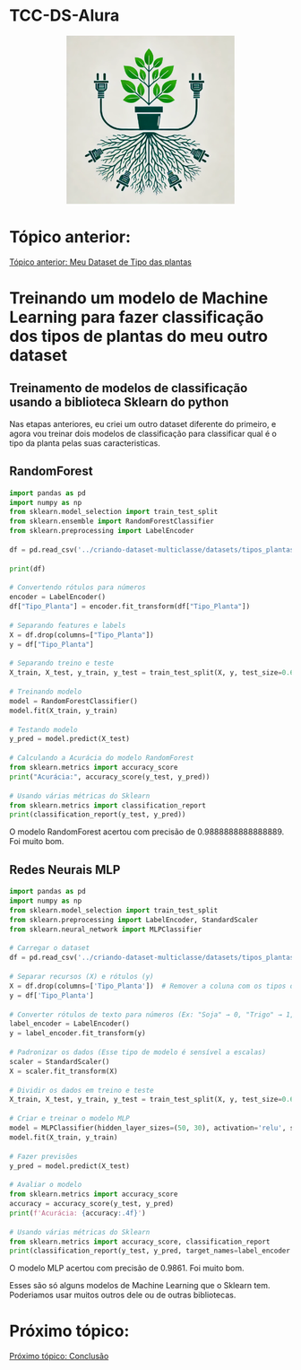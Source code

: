 # TCC-DS-Alura
<p align="center">
    <img src="./icone.webp" width="300px" height="300px">
</p>

# Tópico anterior:
[Tópico anterior: Meu Dataset de Tipo das plantas](../criando-dataset-multiclasse/)

# Treinando um modelo de Machine Learning para fazer classificação dos tipos de plantas do meu outro dataset

## Treinamento de modelos de classificação usando a biblioteca Sklearn do python
Nas etapas anteriores, eu criei um outro dataset diferente do primeiro, e agora vou treinar dois modelos de classificação para classificar qual é o tipo da planta pelas suas caracteristicas.

## RandomForest
```python
import pandas as pd
import numpy as np
from sklearn.model_selection import train_test_split
from sklearn.ensemble import RandomForestClassifier
from sklearn.preprocessing import LabelEncoder

df = pd.read_csv('../criando-dataset-multiclasse/datasets/tipos_plantas.csv', sep=';')

print(df)

# Convertendo rótulos para números
encoder = LabelEncoder()
df["Tipo_Planta"] = encoder.fit_transform(df["Tipo_Planta"])

# Separando features e labels
X = df.drop(columns=["Tipo_Planta"])
y = df["Tipo_Planta"]

# Separando treino e teste
X_train, X_test, y_train, y_test = train_test_split(X, y, test_size=0.6, random_state=42)

# Treinando modelo
model = RandomForestClassifier()
model.fit(X_train, y_train)

# Testando modelo
y_pred = model.predict(X_test)

# Calculando a Acurácia do modelo RandomForest
from sklearn.metrics import accuracy_score
print("Acurácia:", accuracy_score(y_test, y_pred))

# Usando várias métricas do Sklearn
from sklearn.metrics import classification_report
print(classification_report(y_test, y_pred))
```

O modelo RandomForest acertou com precisão de 0.9888888888888889. Foi muito bom.

## Redes Neurais MLP
```python
import pandas as pd
import numpy as np
from sklearn.model_selection import train_test_split
from sklearn.preprocessing import LabelEncoder, StandardScaler
from sklearn.neural_network import MLPClassifier

# Carregar o dataset
df = pd.read_csv('../criando-dataset-multiclasse/datasets/tipos_plantas.csv', sep=';')

# Separar recursos (X) e rótulos (y)
X = df.drop(columns=['Tipo_Planta'])  # Remover a coluna com os tipos de planta
y = df['Tipo_Planta']

# Converter rótulos de texto para números (Ex: "Soja" → 0, "Trigo" → 1, etc.)
label_encoder = LabelEncoder()
y = label_encoder.fit_transform(y)

# Padronizar os dados (Esse tipo de modelo é sensível a escalas)
scaler = StandardScaler()
X = scaler.fit_transform(X)

# Dividir os dados em treino e teste
X_train, X_test, y_train, y_test = train_test_split(X, y, test_size=0.6, stratify=y, random_state=42)

# Criar e treinar o modelo MLP
model = MLPClassifier(hidden_layer_sizes=(50, 30), activation='relu', solver='adam', max_iter=500, random_state=42)
model.fit(X_train, y_train)

# Fazer previsões
y_pred = model.predict(X_test)

# Avaliar o modelo
from sklearn.metrics import accuracy_score
accuracy = accuracy_score(y_test, y_pred)
print(f'Acurácia: {accuracy:.4f}')

# Usando várias métricas do Sklearn
from sklearn.metrics import accuracy_score, classification_report
print(classification_report(y_test, y_pred, target_names=label_encoder.classes_))

```

O modelo MLP acertou com precisão de 0.9861. Foi muito bom.

Esses são só alguns modelos de Machine Learning que o Sklearn tem. Poderiamos usar muitos outros dele ou de outras bibliotecas.

# Próximo tópico:
[Próximo tópico: Conclusão](../conclusao/)